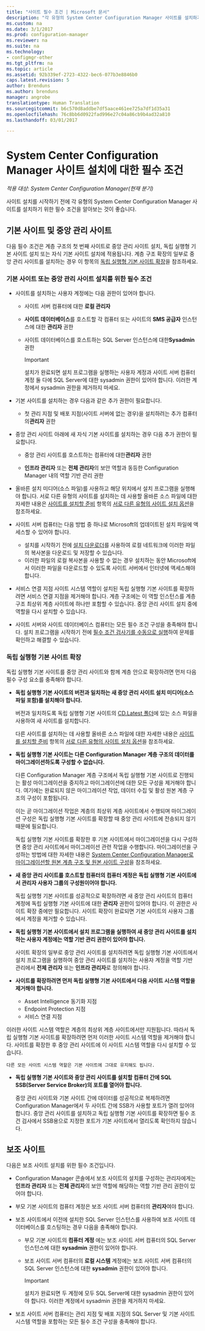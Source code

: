 ```yaml
---
title: "사이트 필수 조건 | Microsoft 문서"
description: "각 유형의 System Center Configuration Manager 사이트를 설치하기 위한 필수 조건을 알아봅니다."
ms.custom: na
ms.date: 3/1/2017
ms.prod: configuration-manager
ms.reviewer: na
ms.suite: na
ms.technology:
- configmgr-other
ms.tgt_pltfrm: na
ms.topic: article
ms.assetid: 92b339ef-2723-4322-bec6-077b3e8846b0
caps.latest.revision: 5
author: Brenduns
ms.author: brenduns
manager: angrobe
translationtype: Human Translation
ms.sourcegitcommit: b6c570d8addbe7df5aace461ee725a7df1d35a31
ms.openlocfilehash: 76c8bb6d0922fad996e27c04a86cb9b4ad32a810
ms.lasthandoff: 03/01/2017

---
```

# <a name="prerequisites-for-installing-system-center-configuration-manager-sites"></a>System Center Configuration Manager 사이트 설치에 대한 필수 조건

*적용 대상: System Center Configuration Manager(현재 분기)*

사이트 설치를 시작하기 전에 각 유형의 System Center Configuration Manager 사이트를 설치하기 위한 필수 조건을 알아보는 것이 좋습니다.

## <a name="primary-sites-and-the-central-administration-site"></a>기본 사이트 및 중앙 관리 사이트
다음 필수 조건은 계층 구조의 첫 번째 사이트로 중앙 관리 사이트 설치, 독립 실행형 기본 사이트 설치 또는 자식 기본 사이트 설치에 적용됩니다. 계층 구조 확장의 일부로 중앙 관리 사이트를 설치하는 경우 이 항목의 [독립 실행형 기본 사이트 확장](../../../../core/servers/deploy/install/prerequisites-for-installing-sites.md#bkmk_expand)을 참조하세요.

###  <a name="bkmk_PrereqPri"></a> 기본 사이트 또는 중앙 관리 사이트 설치를 위한 필수 조건  

-   사이트를 설치하는 사용자 계정에는 다음 권한이 있어야 합니다.  

    -   사이트 서버 컴퓨터에 대한 **로컬 관리자**  
    -   **사이트 데이터베이스**를 호스트할 각 컴퓨터 또는 사이트의 **SMS 공급자** 인스턴스에 대한 **관리자** 권한  
    -   사이트 데이터베이스를 호스트하는 SQL Server 인스턴스에 대한**Sysadmin** 권한  

        > [!IMPORTANT]  
        >  설치가 완료되면 설치 프로그램을 실행하는 사용자 계정과 사이트 서버 컴퓨터 계정 둘 다에 SQL Server에 대한 sysadmin 권한이 있어야 합니다. 이러한 계정에서 sysadmin 권한을 제거하지 마세요.  

-   기본 사이트를 설치하는 경우 다음과 같은 추가 권한이 필요합니다.  
    -  첫 관리 지점 및 배포 지점(사이트 서버에 없는 경우)을 설치하려는 추가 컴퓨터의**관리자** 권한  

-   중앙 관리 사이트 아래에 새 자식 기본 사이트를 설치하는 경우 다음 추가 권한이 필요합니다.  

    -   중앙 관리 사이트를 호스트하는 컴퓨터에 대한**관리자** 권한  

    -   **인프라 관리자** 또는 **전체 관리자**의 보안 역할과 동등한 Configuration Manager 내의 역할 기반 관리 권한  

-   올바른 설치 미디어(소스 파일)를 사용하고 해당 위치에서 설치 프로그램을 실행해야 합니다. 서로 다른 유형의 사이트를 설치하는 데 사용할 올바른 소스 파일에 대한 자세한 내용은 [사이트를 설치할 준비](../../../../core/servers/deploy/install/prepare-to-install-sites.md) 항목의 [서로 다른 유형의 사이트 설치 옵션](../../../../core/servers/deploy/install/prepare-to-install-sites.md#bkmk_options)을 참조하세요.

-   사이트 서버 컴퓨터는 다음 방법 중 하나로 Microsoft의 업데이트된 설치 파일에 액세스할 수 있어야 합니다.
    -  설치를 시작하기 전에 [설치 다운로더](../../../../core/servers/deploy/install/setup-downloader.md)를 사용하여 로컬 네트워크에 이러한 파일의 복사본을 다운로드 및 저장할 수 있습니다.
    -  이러한 파일의 로컬 복사본을 사용할 수 없는 경우 설치하는 동안 Microsoft에서 이러한 파일을 다운로드할 수 있도록 사이트 서버에서 인터넷에 액세스해야 합니다.

- 서비스 연결 지점 사이트 시스템 역할이 설치된 독립 실행형 기본 사이트를 확장하려면 서비스 연결 지점을 제거해야 합니다. 계층 구조에는 이 역할 인스턴스를 계층 구조 최상위 계층 사이트에 하나만 포함할 수 있습니다. 중앙 관리 사이트 설치 중에 역할을 다시 설치할 수 있습니다.
- 사이트 서버와 사이트 데이터베이스 컴퓨터는 모든 필수 조건 구성을 충족해야 합니다. 설치 프로그램을 시작하기 전에 [필수 조건 검사기를 수동으로 실행](../../../../core/servers/deploy/install/prerequisite-checker.md)하여 문제를 확인하고 해결할 수 있습니다.  


### <a name="bkmk_expand"></a> 독립 실행형 기본 사이트 확장
독립 실행형 기본 사이트를 중앙 관리 사이트와 함께 계층 안으로 확장하려면 먼저 다음 필수 구성 요소를 충족해야 합니다.

-   **독립 실행형 기본 사이트의 버전과 일치하는 새 중앙 관리 사이트 설치 미디어(소스 파일 포함)를 설치해야 합니다.**

     버전과 일치하도록 독립 실행형 기본 사이트의 [CD.Latest 폴더](../../../../core/servers/manage/the-cd.latest-folder.md)에 있는 소스 파일을 사용하여 새 사이트를 설치합니다.

     다른 사이트를 설치하는 데 사용할 올바른 소스 파일에 대한 자세한 내용은 [사이트를 설치할 준비](../../../../core/servers/deploy/install/prepare-to-install-sites.md) 항목의 [서로 다른 유형의 사이트 설치 옵션](../../../../core/servers/deploy/install/prepare-to-install-sites.md#bkmk_options)을 참조하세요.


-   **독립 실행형 기본 사이트는 다른 Configuration Manager 계층 구조의 데이터를 마이그레이션하도록 구성할 수 없습니다.**  

     다른 Configuration Manager 계층 구조에서 독립 실행형 기본 사이트로 진행되는 활성 마이그레이션을 중지하고 마이그레이션에 대한 모든 구성을 제거해야 합니다. 여기에는 완료되지 않은 마이그레이션 작업, 데이터 수집 및 활성 원본 계층 구조의 구성이 포함됩니다.  

     이는 곧 마이그레이션 작업은 계층의 최상위 계층 사이트에서 수행되며 마이그레이션 구성은 독립 실행형 기본 사이트를 확장할 때 중앙 관리 사이트에 전송되지 않기 때문에 필요합니다.  

     독립 실행형 기본 사이트를 확장한 후 기본 사이트에서 마이그레이션을 다시 구성하면 중앙 관리 사이트에서 마이그레이션 관련 작업을 수행합니다. 마이그레이션을 구성하는 방법에 대한 자세한 내용은 [System Center Configuration Manager로 마이그레이션할 원본 계층 구조 및 원본 사이트 구성](../../../../core/migration/configuring-source-hierarchies-and-source-sites-for-migration.md)을 참조하세요.  

-   **새 중앙 관리 사이트를 호스트할 컴퓨터의 컴퓨터 계정은 독립 실행형 기본 사이트에서 관리자 사용자 그룹의 구성원이어야 합니다.**  

     독립 실행형 기본 사이트를 성공적으로 확장하려면 새 중앙 관리 사이트의 컴퓨터 계정에 독립 실행형 기본 사이트에 대한 **관리자** 권한이 있어야 합니다. 이 권한은 사이트 확장 중에만 필요합니다. 사이트 확장이 완료되면 기본 사이트의 사용자 그룹에서 계정을 제거할 수 있습니다.  

-   **독립 실행형 기본 사이트에서 설치 프로그램을 실행하여 새 중앙 관리 사이트를 설치하는 사용자 계정에는 역할 기반 관리 권한이 있어야 합니다.**  

     사이트 확장의 일부로 중앙 관리 사이트를 설치하려면 독립 실행형 기본 사이트에서 설치 프로그램을 실행하여 중앙 관리 사이트를 설치하는 사용자 계정을 역할 기반 관리에서 **전체 관리자** 또는 **인프라 관리자**로 정의해야 합니다.  

-   **사이트를 확장하려면 먼저 독립 실행형 기본 사이트에서 다음 사이트 시스템 역할을 제거해야 합니다.**  

    -   Asset Intelligence 동기화 지점  
    -   Endpoint Protection 지점  
    -   서비스 연결 지점  

   이러한 사이트 시스템 역할은 계층의 최상위 계층 사이트에서만 지원됩니다. 따라서 독립 실행형 기본 사이트를 확장하려면 먼저 이러한 사이트 시스템 역할을 제거해야 합니다. 사이트를 확장한 후 중앙 관리 사이트에 이 사이트 시스템 역할을 다시 설치할 수 있습니다.  

    다른 모든 사이트 시스템 역할은 기본 사이트에 그대로 유지해도 됩니다.  

-   **독립 실행형 기본 사이트와 중앙 관리 사이트를 설치할 컴퓨터 간에 SQL SSB(Server Service Broker)의 포트를 열어야 합니다.**  

     중앙 관리 사이트와 기본 사이트 간에 데이터를 성공적으로 복제하려면 Configuration Manager에서 두 사이트 간에 SSB가 사용할 포트가 열려 있어야 합니다. 중앙 관리 사이트를 설치하고 독립 실행형 기본 사이트를 확장하면 필수 조건 검사에서 SSB용으로 지정한 포트가 기본 사이트에서 열리도록 확인하지 않습니다.  


## <a name="bkmk_secondary"></a> 보조 사이트
다음은 보조 사이트 설치를 위한 필수 조건입니다.
-   Configuration Manager 콘솔에서 보조 사이트의 설치를 구성하는 관리자에게는 **인프라 관리자** 또는 **전체 관리자**의 보안 역할에 해당하는 역할 기반 관리 권한이 있어야 합니다.  
-   부모 기본 사이트의 컴퓨터 계정은 보조 사이트 서버 컴퓨터의 **관리자**여야 합니다.  
-   보조 사이트에서 이전에 설치한 SQL Server 인스턴스를 사용하여 보조 사이트 데이터베이스를 호스팅하는 경우 다음을 충족해야 합니다.  

    -   부모 기본 사이트의 **컴퓨터 계정** 에는 보조 사이트 서버 컴퓨터의 SQL Server 인스턴스에 대한 **sysadmin** 권한이 있어야 합니다.  

    -   보조 사이트 서버 컴퓨터의 **로컬 시스템** 계정에는 보조 사이트 서버 컴퓨터의 SQL Server 인스턴스에 대한 **sysadmin** 권한이 있어야 합니다.  

        > [!IMPORTANT]  
        >  설치가 완료되면 두 계정에 모두 SQL Server에 대한 sysadmin 권한이 있어야 합니다. 이러한 계정에서 sysadmin 권한을 제거하지 마세요.  

-   보조 사이트 서버 컴퓨터는 관리 지점 및 배포 지점의 SQL Server 및 기본 사이트 시스템 역할을 포함하는 모든 필수 조건 구성을 충족해야 합니다.  

